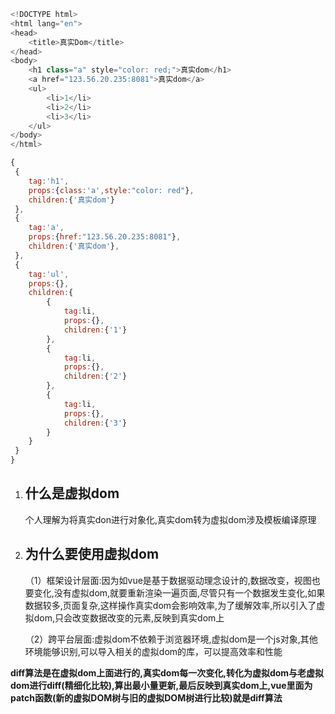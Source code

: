  <!-- 真实dom -->
```javascript
<!DOCTYPE html>
<html lang="en">
<head>
    <title>真实Dom</title>
</head>
<body>
    <h1 class="a" style="color: red;">真实dom</h1>
    <a href="123.56.20.235:8081">真实dom</a>
    <ul>
        <li>1</li>
        <li>2</li>
        <li>3</li>
    </ul>
</body>
</html>
```
 <!-- 虚拟dom -->
```javascript
{
 {
    tag:'h1',
    props:{class:'a',style:"color: red"},
    children:{'真实dom'}
 },
 {
    tag:'a',
    props:{href:"123.56.20.235:8081"},
    children:{'真实dom'},
 },
 {
    tag:'ul',
    props:{},
    children:{
        {
            tag:li,
            props:{},
            children:{'1'}
        },
        {
            tag:li,
            props:{},
            children:{'2'}
        },
        {
            tag:li,
            props:{},
            children:{'3'}
        }
    }
 }
}
```
1. ## **什么是虚拟dom**
    个人理解为将真实don进行对象化,真实dom转为虚拟dom涉及模板编译原理

2. ## **为什么要使用虚拟dom**
    （1）框架设计层面:因为如vue是基于数据驱动理念设计的,数据改变，视图也要变化,没有虚拟dom,就要重新渲染一遍页面,尽管只有一个数据发生变化,如果数据较多,页面复杂,这样操作真实dom会影响效率,为了缓解效率,所以引入了虚拟dom,只会改变数据改变的元素,反映到真实dom上
    
    （2）跨平台层面:虚拟dom不依赖于浏览器环境,虚拟dom是一个js对象,其他环境能够识别,可以导入相关的虚拟dom的库，可以提高效率和性能

**diff算法是在虚拟dom上面进行的,真实dom每一次变化,转化为虚拟dom与老虚拟dom进行diff(精细化比较),算出最小量更新,最后反映到真实dom上,vue里面为patch函数(新的虚拟DOM树与旧的虚拟DOM树进行比较)就是diff算法**
